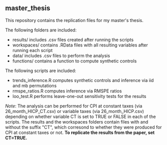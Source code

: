 ## master_thesis

This repository contains the replication files for my master's thesis. 

The following folders are included:
- results/ includes .csv files created after running the scripts
- workspaces/ contains .RData files with all resulting variables after running each script
- data/ includes .csv files to perform the analysis
- functions/ contains a function to compute synthetic controls 

The following scripts are included:
- trends_inference.R computes synthetic controls and inference via iid and mb permutations
- rmspe_ratios.R computes inference via RMSPE ratios
- loo_test.R performs leave-one-out sensitivity tests for the results

*Note*: The analysis can be performed for CPI at constant taxes (via 26_month_HICP_CT.csv) or variable taxes (via 26_month_HICP.csv) depending on whether variable CT is set to TRUE or FALSE in each of the scripts. The results and the workspaces folders contain files with and without the suffix "CT", which corresond to whether they were produced for CPI at constant taxes or not. **To replicate the results from the paper, set CT=TRUE.**
      
